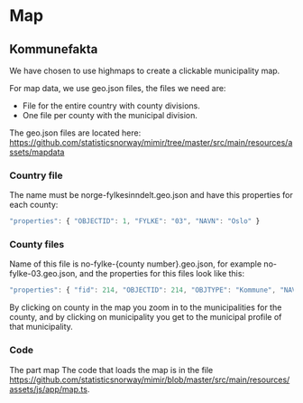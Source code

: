 # Map

## Kommunefakta


We have chosen to use highmaps to create a clickable municipality map. 

For map data, we use geo.json files, the files we need are:
- File for the entire country with county divisions. 
- One file per county with the municipal division. 

The geo.json files are located here:  https://github.com/statisticsnorway/mimir/tree/master/src/main/resources/assets/mapdata

### Country file
The name must be norge-fylkesinndelt.geo.json and have this properties for each county:
```javascript
"properties": { "OBJECTID": 1, "FYLKE": "03", "NAVN": "Oslo" }
```


### County files
Name of this file is no-fylke-{county number}.geo.json, for example no-fylke-03.geo.json, 
and the properties for this files look like this:
 ```javascript
"properties": { "fid": 214, "OBJECTID": 214, "OBJTYPE": "Kommune", "NAVN": "Oslo", "KOMMUNENR": "0301", "FYLKENR": "03" }
 ```

By clicking on county in the map you zoom in to the municipalities for the county, and by clicking on municipality you get to the 
municipal profile of that municipality.

### Code
The part map 
The code that loads the map is in the file https://github.com/statisticsnorway/mimir/blob/master/src/main/resources/assets/js/app/map.ts.


